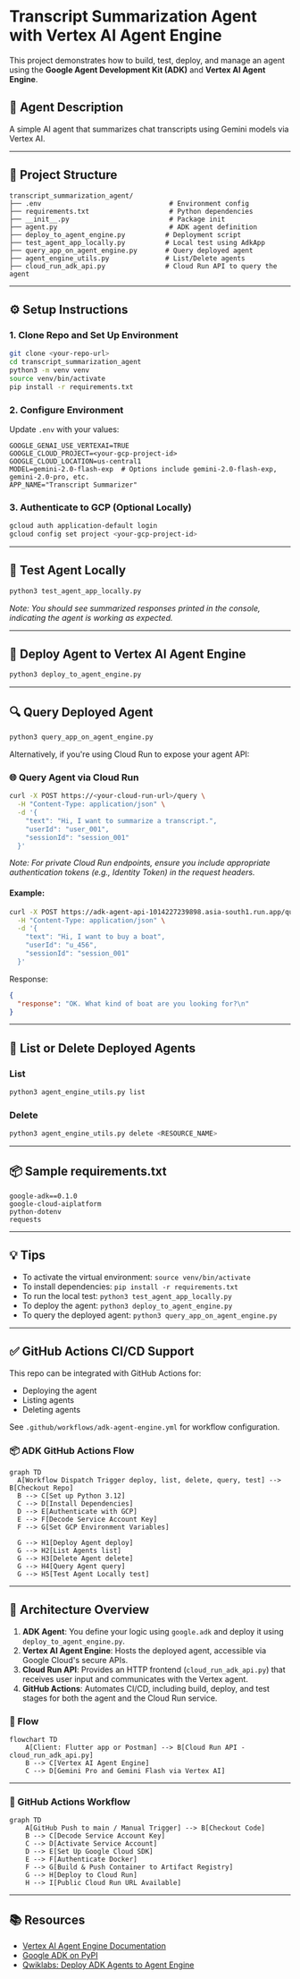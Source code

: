 # Transcript Summarization Agent with Vertex AI Agent Engine

This project demonstrates how to build, test, deploy, and manage an agent using the **Google Agent Development Kit (ADK)** and **Vertex AI Agent Engine**.

## 🧠 Agent Description
A simple AI agent that summarizes chat transcripts using Gemini models via Vertex AI.

---

## 📁 Project Structure
```
transcript_summarization_agent/
├── .env                                # Environment config
├── requirements.txt                    # Python dependencies
├── __init__.py                         # Package init
├── agent.py                            # ADK agent definition
├── deploy_to_agent_engine.py          # Deployment script
├── test_agent_app_locally.py          # Local test using AdkApp
├── query_app_on_agent_engine.py       # Query deployed agent
├── agent_engine_utils.py              # List/Delete agents
├── cloud_run_adk_api.py               # Cloud Run API to query the agent
```

---

## ⚙️ Setup Instructions

### 1. Clone Repo and Set Up Environment
```bash
git clone <your-repo-url>
cd transcript_summarization_agent
python3 -m venv venv
source venv/bin/activate
pip install -r requirements.txt
```

### 2. Configure Environment
Update `.env` with your values:
```env
GOOGLE_GENAI_USE_VERTEXAI=TRUE
GOOGLE_CLOUD_PROJECT=<your-gcp-project-id>
GOOGLE_CLOUD_LOCATION=us-central1
MODEL=gemini-2.0-flash-exp  # Options include gemini-2.0-flash-exp, gemini-2.0-pro, etc.
APP_NAME="Transcript Summarizer"
```

### 3. Authenticate to GCP (Optional Locally)
```bash
gcloud auth application-default login
gcloud config set project <your-gcp-project-id>
```

---

## 🧪 Test Agent Locally
```bash
python3 test_agent_app_locally.py
```
*Note: You should see summarized responses printed in the console, indicating the agent is working as expected.*

---

## 🚀 Deploy Agent to Vertex AI Agent Engine
```bash
python3 deploy_to_agent_engine.py
```

---

## 🔍 Query Deployed Agent
```bash
python3 query_app_on_agent_engine.py
```

Alternatively, if you're using Cloud Run to expose your agent API:

### 🌐 Query Agent via Cloud Run
```bash
curl -X POST https://<your-cloud-run-url>/query \
  -H "Content-Type: application/json" \
  -d '{
    "text": "Hi, I want to summarize a transcript.",
    "userId": "user_001",
    "sessionId": "session_001"
  }'
```
*Note: For private Cloud Run endpoints, ensure you include appropriate authentication tokens (e.g., Identity Token) in the request headers.*

#### Example:

```bash
curl -X POST https://adk-agent-api-1014227239898.asia-south1.run.app/query \
  -H "Content-Type: application/json" \
  -d '{
    "text": "Hi, I want to buy a boat",
    "userId": "u_456",
    "sessionId": "session_001"
  }'
```

Response:
```json
{
  "response": "OK. What kind of boat are you looking for?\n"
}
```

---

## 🧹 List or Delete Deployed Agents

### List
```bash
python3 agent_engine_utils.py list
```

### Delete
```bash
python3 agent_engine_utils.py delete <RESOURCE_NAME>
```

---

## 📦 Sample requirements.txt

```
google-adk==0.1.0
google-cloud-aiplatform
python-dotenv
requests
```

---

## 💡 Tips

- To activate the virtual environment: `source venv/bin/activate`
- To install dependencies: `pip install -r requirements.txt`
- To run the local test: `python3 test_agent_app_locally.py`
- To deploy the agent: `python3 deploy_to_agent_engine.py`
- To query the deployed agent: `python3 query_app_on_agent_engine.py`

---

## ✅ GitHub Actions CI/CD Support
This repo can be integrated with GitHub Actions for:
- Deploying the agent
- Listing agents
- Deleting agents

See `.github/workflows/adk-agent-engine.yml` for workflow configuration.

### 📦 ADK GitHub Actions Flow

```mermaid
graph TD
  A[Workflow Dispatch Trigger deploy, list, delete, query, test] --> B[Checkout Repo]
  B --> C[Set up Python 3.12]
  C --> D[Install Dependencies]
  D --> E[Authenticate with GCP]
  E --> F[Decode Service Account Key]
  F --> G[Set GCP Environment Variables]

  G --> H1[Deploy Agent deploy]
  G --> H2[List Agents list]
  G --> H3[Delete Agent delete]
  G --> H4[Query Agent query]
  G --> H5[Test Agent Locally test]
```

---

## 🧠 Architecture Overview

1. **ADK Agent**: You define your logic using `google.adk` and deploy it using `deploy_to_agent_engine.py`.
2. **Vertex AI Agent Engine**: Hosts the deployed agent, accessible via Google Cloud's secure APIs.
3. **Cloud Run API**: Provides an HTTP frontend (`cloud_run_adk_api.py`) that receives user input and communicates with the Vertex agent.
4. **GitHub Actions**: Automates CI/CD, including build, deploy, and test stages for both the agent and the Cloud Run service.

### 🔁 Flow

```mermaid
flowchart TD
    A[Client: Flutter app or Postman] --> B[Cloud Run API - cloud_run_adk_api.py]
    B --> C[Vertex AI Agent Engine]
    C --> D[Gemini Pro and Gemini Flash via Vertex AI]
```

---

### 🧩 GitHub Actions Workflow

```mermaid
graph TD
    A[GitHub Push to main / Manual Trigger] --> B[Checkout Code]
    B --> C[Decode Service Account Key]
    C --> D[Activate Service Account]
    D --> E[Set Up Google Cloud SDK]
    E --> F[Authenticate Docker]
    F --> G[Build & Push Container to Artifact Registry]
    G --> H[Deploy to Cloud Run]
    H --> I[Public Cloud Run URL Available]
```

---

## 📚 Resources
- [Vertex AI Agent Engine Documentation](https://cloud.google.com/vertex-ai/docs/agent-builder)
- [Google ADK on PyPI](https://pypi.org/project/google-adk/)
- [Qwiklabs: Deploy ADK Agents to Agent Engine](https://www.cloudskillsboost.google/)
